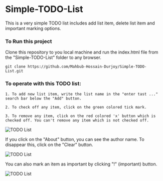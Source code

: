 # Simple-TODO-List
This is a very simple TODO list includes add list item, delete list item and important marking options.

### To Run this project
Clone this repository to you local machine and run the index.html file from the "Simple-TODO-List" folder to any browser.

    git clone https://github.com/Mahbub-Hossain-Durjoy/Simple-TODO-List.git

### To operate with this TODO list:

    1. To add new list item, write the list name in the "enter tast ..." search bar below the "Add" button.
    
    2. To check off any item, click on the green colored tick mark.

    3. To remove any item, click on the red colored 'x' button which is checked off. You can't remove any item which is not checked off.

![TODO List](https://d3c33hcgiwev3.cloudfront.net/imageAssetProxy.v1/-WrTbAAPSSaq02wAD7kmuQ_571ba4526ade4408bdcef4cd0406728e_todoList1and2.png?expiry=1687219200000&hmac=JNU1S2fdvIIgFfeMZGN0hwDHMn_UI3TDBDio2kHX3NE)

If you click on the "About" button, you can see the author name. To disappear this, click on the "Clear" button.

![TODO List](https://d3c33hcgiwev3.cloudfront.net/imageAssetProxy.v1/4CSBUFEhTHGkgVBRIfxxkw_9c640188815f46d59250dbfa4360c21b_todoListWithAuthorFixed.png?expiry=1687219200000&hmac=xCY3JV7ZvHcyL0J-KCt417uP9_CRUC89Pcej3zhajs4)

You can also mark an item as important by clicking "!" (important) button.

![TODO List](https://d3c33hcgiwev3.cloudfront.net/imageAssetProxy.v1/PowYUC0aRtyMGFAtGpbcgg_61076d8ff0004436a88e8fdb1657efbd_todoListImportantButtonBlueClickedFinished.png?expiry=1687219200000&hmac=vJp9HLxCDomO0RYdSoT2XwO4u_Uq1GQvvta9ualLqLk)
